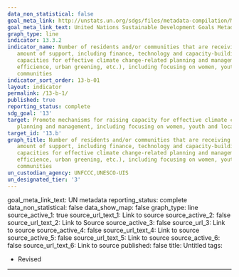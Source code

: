 ```yaml
---
data_non_statistical: false
goal_meta_link: http://unstats.un.org/sdgs/files/metadata-compilation/Metadata-Goal-13.pdf
goal_meta_link_text: United Nations Sustainable Development Goals Metadata (pdf 759kB)
graph_type: line
indicator: 13.3.2
indicator_name: Number of residents and/or communities that are receiving specialized support, and 
   amount of support, including finance, technology and capacity-building, for mechanisms for raising
   capacities for effective climate change-related planning and management (e.g., solar, energy
   efficience, urban greening, etc.), including focusing on women, youth and local and marginalized
   communities
indicator_sort_order: 13-b-01
layout: indicator
permalink: /13-b-1/
published: true
reporting_status: complete
sdg_goal: '13'
target: Promote mechanisms for raising capacity for effective climate change-related
   planning and management, including focusing on women, youth and local marginalized communities
target_id: '13.b'
graph_title: Number of residents and/or communities that are receiving specialized support, and 
   amount of support, including finance, technology and capacity-building, for mechanisms for raising
   capacities for effective climate change-related planning and management (e.g., solar, energy
   efficience, urban greening, etc.), including focusing on women, youth and local and marginalized
   communities
un_custodian_agency: UNFCCC,UNESCO-UIS
un_designated_tier: '3'
---
```

goal_meta_link_text: UN metadata
reporting_status: complete
data_non_statistical: false
data_show_map: false
graph_type: line
source_active_1: true
source_url_text_1: Link to source
source_active_2: false
source_url_text_2: Link to Source
source_active_3: false
source_url_3: Link to source
source_active_4: false
source_url_text_4: Link to source
source_active_5: false
source_url_text_5: Link to source
source_active_6: false
source_url_text_6: Link to source
published: false
title: Untitled
tags:
  - Revised
---
